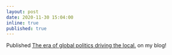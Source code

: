 ```yaml
---
layout: post
date: 2020-11-30 15:04:00
inline: true
published: true
---
```


Published <a href="https://blog.hashin.me/2020/11/30/the-era-of-global-politics-driving-the-local/" target="_blank">The era of global politics driving the local.</a> on my blog!
